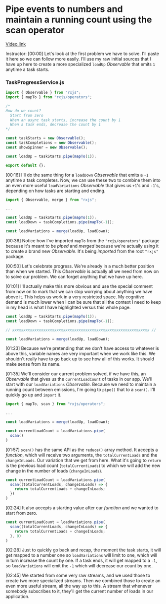 # Pipe events to numbers and maintain a running count using the scan operator

[Video link](https://www.egghead.io/lessons/egghead-pipe-events-to-numbers-and-maintain-a-running-count-using-the-scan-operator)

Instructor: [00:00] Let's look at the first problem we have to solve. I'll paste it here so we can follow more easily. I'll use my raw initial sources that I have up here to create a more specialized `loadUp` *Observable* that emits `1` anytime a task starts.

### TaskProgressService.js
```js
import { Observable } from "rxjs";
import { mapTo } from "rxjs/operators";

/*
How do we count?
  Start from zero
  When an async task starts, increase the count by 1
  When a task ends, decrease the count by 1
*/

const taskStarts = new Observable();
const taskCompletions = new Observable();
const showSpinner = new Observable();

const loadUp = taskStarts.pipe(mapTo(1));

export default {};
```

[00:16] I'll do the same thing for a `loadDown` *Observable* that emits a `-1` anytime a task completes. Now, we can use these two to combine them into an even more useful `loadVariations` *Observable* that gives us `+1`'s and `-1`'s, depending on how tasks are starting and ending.

```js
import { Observable, merge } from "rxjs";

...

const loadUp = taskStarts.pipe(mapTo(1));
const loadDown = taskCompletions.pipe(mapTo(-1));

const loadVariations = merge(loadUp, loadDown);
```

[00:36] Notice how I've imported `mapTo` from the `"rxjs/operators"` package because it's meant to be *piped* and *merged* because we're actually using it to create a brand new *Observable*. It's being *imported* from the root `"rxjs"` package.

[00:50] Let's celebrate progress. We're already in a much better position than when we started. This *Observable* is actually all we need from now on to solve our problem. We can forget anything that we have up here.

[01:01] I'll actually make this more obvious and use the special comment from now on to mark that we can stop worrying about anything we have above it. This helps us work in a very restricted space. My cognitive demand is much lower when I can be sure that all the context I need to keep in my head is what I have highlighted versus this whole page.

```js
const loadUp = taskStarts.pipe(mapTo(1));
const loadDown = taskCompletions.pipe(mapTo(-1));

// xxxxxxxxxxxxxxxxxxxxxxxxxxxxxxxxxxxxxxxxxxxxxxxxxxxxxxxxxxxxxx //

const loadVariations = merge(loadUp, loadDown);
```

[01:23] Because we're pretending that we don't have access to whatever is above this, variable names are very important when we work like this. We shouldn't really have to go back up to see how all of this works. It should make sense from its name.

[01:35] We'll consider our current problem solved, if we have this, an *Observable* that gives us the `currentLoadCount` of tasks in our app. We'll start with our `loadVariations` *Observable*. Because we need to maintain a running count between emissions, I'm going to `pipe()` that to a `scan()`. I'll quickly go up and `import` it.

```js
import { mapTo, scan } from "rxjs/operators";

...

const loadVariations = merge(loadUp, loadDown);

const currentLoadCount = loadVariations.pipe(
  scan()
)
```

[01:57] `scan()` has the same API as the `reduce()` array method. It accepts a *function*, which will receive two arguments, the `totalCurrentLoads` and the `changeInLoads`. Our variation that we get from here. What it's going to `return` is the previous load count (`totalCurrentLoads`) to which we will add the new change in the number of loads (`changeInLoads`).

```js
const currentLoadCount = loadVariations.pipe(
  scan((totalCurrentLoads, changeInLoads) => {
    return totalCurrentLoads + changeInLoads;
  })
)
```

[02:24] It also accepts a starting value after our *function* and we wanted to start from zero.

```js
const currentLoadCount = loadVariations.pipe(
  scan((totalCurrentLoads, changeInLoads) => {
    return totalCurrentLoads + changeInLoads;
  }, 0)
)
```

[02:28] Just to quickly go back and recap, the moment the task starts, it will get mapped to a number one so `loadVariations` will limit to one, which will in turn increase the count by one. If a task ends, it will get mapped to a `-1`, so `loadVariations` will emit the `-1` which will decrease our count by one.

[02:45] We started from some very raw streams, and we used those to create two more specialized streams. Then we combined those to create an even more useful stream, all the way up to this. A stream that whenever somebody subscribes to it, they'll get the current number of loads in our application.